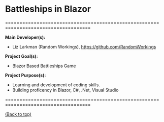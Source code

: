 # Battleships in Blazor
====================================================================================

**Main Developer(s):**
* Liz Larkman (Random Workings), https://github.com/RandomWorkings

**Project Goal(s):**
* Blazor Based Battleships Game

**Project Purpose(s):**
* Learning and development of coding skills.
* Building proficency in Blazor, C#, .Net, Visual Studio

====================================================================================

[(Back to top)](table-of-contents)
